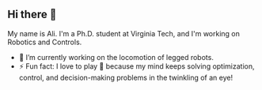 ## Hi there 👋

My name is Ali.
I'm a Ph.D. student at Virginia Tech, and I'm working on Robotics and Controls.

- 🔭 I’m currently working on the locomotion of legged robots.
- ⚡ Fun fact: I love to play 🏓 because my mind keeps solving optimization, control, and decision-making problems in the twinkling of an eye!
  
<!--
**AliMMSadeghi/AliMMSadeghi** is a ✨ _special_ ✨ repository because its `README.md` (this file) appears on your GitHub profile.

Here are some ideas to get you started:

- 🔭 I’m currently working on ...
- 🌱 I’m currently learning ...
- 👯 I’m looking to collaborate on ...
- 🤔 I’m looking for help with ...
- 💬 Ask me about ...
- 📫 How to reach me: ...
- 😄 Pronouns: ...
- ⚡ Fun fact: ...
-->
